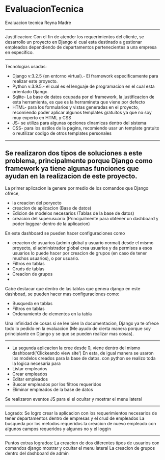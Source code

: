 # EvaluacionTecnica
Evaluacion tecnica Reyna Madre
__________________________________________________________________________________________________________
Justificacion:
Con el fin de atender los requerimientos del cliente, se desarrollo un proyecto en Django el cual esta destinado a gestionar empleados dependiendo de departamentos pertenecientes a una empresa en especifico.

__________________________________________________________________________________________________________
Tecnologias usadas:
- Django v:3.2.5 (en entorno virtual).- El framework especificamente para realizar este proyecto.
- Python v:3.9.5.- el cual es el lenguaje de programacion en el cual esta orientado Django.
- Sqlite- La base de datos ocupada por el framework, la justificacion de esta herramienta, es que es la herramineta que viene por defecto
- HTML- para los formularios y vistas generadas en el proyecto, recomiendo poder aplicar algunos templates gratuitos ya que no soy muy experto en HTML y CSS
- JS- se utiliza para algunas opciones dinamicas dentro del sistema
- CSS- para los estilos de la pagina, recomiendo usar un template gratuito o reutilizar codigo de otros templates personales

__________________________________________________________________________________________________________
Se realizaron dos tipos de soluciones a este problema, principalmente porque Django como framework ya tiene algunas funciones que ayudan en la realizacion de este proyecto.
---------------------------------------------------------------------------------------------
La primer aplicacion la genere por medio de los comandos que Django ofrece,
- la creacion del poryecto
- creacion de aplicacion (Base de datos)
- Edicion de modelos necesarios (Tablas de la base de datos)
- creacion del superusuario (Principalmente para obtener un dashboard y poder loggear dentro de la aplicacion)

En este dashboard se pueden hacer configuraciones como
- creacion de usuarios (admin global y usuario normal) desde el mismo proyecto, el administrador global crea usuarios y da permisos a esos usuarios
  lo puede hacer por creacion de grupos (en caso de tener muchos usuarios), o por usuario.
- Filtros en tablas
- Cruds de tablas
- Creacion de grupos
- 
Cabe destacar que dentro de las tablas que genera django en este dashboad, se pueden hacer mas configuraciones como:
- Busqueda en tablas
- Filtros en tablas
- Ordenamiento de elementos en la tabla

Una infinidad de cosas si se lee bien la documentacion, Django ya te ofrece todo lo pedido en la evaluacion (Me ayudo de cierta manera porque soy principiante en Django y se que se pueden realizar mas cosas).

--------------------------------------------------------------------------------------------------
- La segunda aplicacion la cree desde 0, viene dentro del mismo dashboard('Clickeando view site')
En esta, de igual manera se usaron los modelos creados para la base de datos.
con python se realizo toda la logica necesaria para
- Listar empleados
- Crear empleados
- Editar empleados
- Buscar empleados por los filtros requeridos
- Eliminar empleados de la base de datos

Se realizaron eventos JS para el el ocultar y mostrar el menu lateral

__________________________________________________________________________________________________________
Logrado:
Se logro crear la aplicacion con los requerimientos necesarios de tener departamentos dentro de empresas y el crud de empleados
La busqueda por los metodos requeridos
la creacion de nuevo empleado con algunos campos requeridos y algunos no
y el loggin

__________________________________________________________________________________________________________
Puntos extras logrados:
La creacion de dos diferentes tipos de usuarios con comandos django
mostrar y ocultar el menu lateral
La creacion de grupos dentro del dashboard de admin


